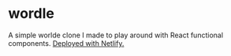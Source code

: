 # wordle
A simple worlde clone I made to play around with React functional components.
[Deployed with Netlify.](https://voluble-kelpie-483cbd.netlify.app/)

